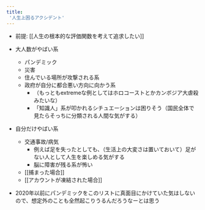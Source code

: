 ```yaml
---
title:
 '人生上困るアクシデント'
---
```


- 前提: [[人生の根本的な評価関数を考えて追求したい]]

- 大人数がやばい系
    - パンデミック
    - 災害
    - 住んでいる場所が攻撃される系
    - 政府が自分に都合悪い方向に向かう系
        - （もっともextremeな例としてはホロコーストとかカンボジア大虐殺みたいな）
        - 「知識人」系が叩かれるシチュエーションは困りそう（国民全体で見たらそっちに分類される人間な気がする）

- 自分だけやばい系
    - 交通事故/病気
        - 例えば足を失ったとしても、（生活上の大変さは置いておいて）足がない人として人生を楽しめる気がする
        - 脳に障害が残る系が怖い
    - [[捕まった場合]]
    - [[アカウントが凍結された場合]]

- 2020年以前にパンデミックをこのリストに真面目にかけていた気はしないので、想定外のことも全然起こりうるんだろうなーとは思う

